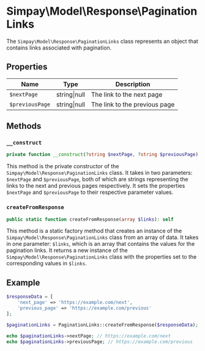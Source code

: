 # Simpay\Model\Response\PaginationLinks

The `Simpay\Model\Response\PaginationLinks` class represents an object that contains links associated with pagination.

## Properties

| Name | Type | Description |
|------|------|-------------|
| `$nextPage` | string&#124;null | The link to the next page |
| `$previousPage` | string&#124;null | The link to the previous page |

## Methods

### `__construct`

```php
private function __construct(?string $nextPage, ?string $previousPage)
```

This method is the private constructor of the `Simpay\Model\Response\PaginationLinks` class. It takes in two parameters: `$nextPage` and `$previousPage`, both of which are strings representing the links to the next and previous pages respectively. It sets the properties `$nextPage` and `$previousPage` to their respective parameter values.

### `createFromResponse`

```php
public static function createFromResponse(array $links): self
```

This method is a static factory method that creates an instance of the `Simpay\Model\Response\PaginationLinks` class from an array of data. It takes in one parameter: `$links`, which is an array that contains the values for the pagination links. It returns a new instance of the `Simpay\Model\Response\PaginationLinks` class with the properties set to the corresponding values in `$links`.

## Example

```php
$responseData = [
    'next_page' => 'https://example.com/next',
    'previous_page' => 'https://example.com/previous'
];

$paginationLinks = PaginationLinks::createFromResponse($responseData);

echo $paginationLinks->nextPage; // https://example.com/next
echo $paginationLinks->previousPage; // https://example.com/previous
```